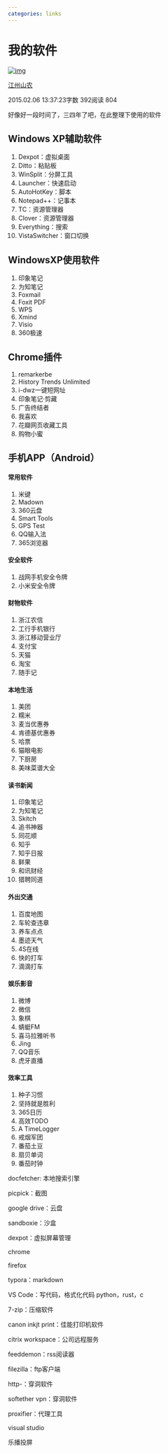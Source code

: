 ```yaml
---
categories: links
---
```

# 我的软件

[![img](https://upload.jianshu.io/users/upload_avatars/12573/cd2d7ab6d942.jpg?imageMogr2/auto-orient/strip|imageView2/1/w/96/h/96)](https://www.jianshu.com/u/FgMaPD)

[江州山农](https://www.jianshu.com/u/FgMaPD)

2015.02.06 13:37:23字数 392阅读 804

好像好一段时间了，三四年了吧，在此整理下使用的软件

## Windows XP辅助软件

1. Dexpot：虚拟桌面
2. Ditto：粘贴板
3. WinSplit：分屏工具
4. Launcher：快速启动
5. AutoHotKey：脚本
6. Notepad++：记事本
7. TC：资源管理器
8. Clover：资源管理器
9. Everything：搜索
10. VistaSwitcher：窗口切换

## WindowsXP使用软件

1. 印象笔记
2. 为知笔记
3. Foxmail
4. Foxit PDF
5. WPS
6. Xmind
7. Visio
8. 360极速

## Chrome插件

1. remarkerbe
2. History Trends Unlimited
3. i-dwz一键短网址
4. 印象笔记·剪藏
5. 广告终结者
6. 我喜欢
7. 花瓣网页收藏工具
8. 购物小蜜

## 手机APP（Android）

#### 常用软件

1. 米键
2. Madown
3. 360云盘
4. Smart Tools
5. GPS Test
6. QQ输入法
7. 365浏览器

#### 安全软件

1. 战网手机安全令牌
2. 小米安全令牌

#### 财物软件

1. 浙江农信
2. 工行手机银行
3. 浙江移动营业厅
4. 支付宝
5. 天猫
6. 淘宝
7. 随手记

#### 本地生活

1. 美团
2. 糯米
3. 麦当优惠券
4. 肯德基优惠券
5. 哈票
6. 猫眼电影
7. 下厨房
8. 美味菜谱大全

#### 读书新闻

1. 印象笔记
2. 为知笔记
3. Skitch
4. 追书神器
5. 同花顺
6. 知乎
7. 知乎日报
8. 鲜果
9. 和讯财经
10. 猎聘同道

#### 外出交通

1. 百度地图
2. 车轮查违章
3. 养车点点
4. 墨迹天气
5. 4S在线
6. 快的打车
7. 滴滴打车

#### 娱乐影音

1. 微博
2. 微信
3. 象棋
4. 蜻蜓FM
5. 喜马拉雅听书
6. Jing
7. QQ音乐
8. 虎牙直播

#### 效率工具

1. 种子习惯
2. 坚持就是胜利
3. 365日历
4. 高效TODO
5. A TimeLogger
6. 戒烟军团
7. 番茄土豆
8. 扇贝单词
9. 番茄时钟



docfetcher: 本地搜索引擎

picpick：截图

google drive：云盘

sandboxie：沙盒

dexpot：虚拟屏幕管理

chrome

firefox

typora：markdown

VS Code：写代码，格式化代码 python，rust，c

7-zip：压缩软件

canon inkjt print：佳能打印机软件

citrix workspace：公司远程服务

feeddemon：rss阅读器

filezilla：ftp客户端

http-：穿洞软件

softether vpn：穿洞软件

proxifier：代理工具

visual studio

乐播投屏

